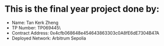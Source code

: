 # This is the final year project done by:

- Name: Tan Kerk Zheng
- TP Number: TP069445\
- Contract Address: 0x4cfb068648e454643863303c0A8fE6dE7304B47A
- Deployed Network: Arbitrum Sepolia
